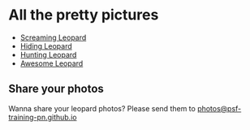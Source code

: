 
# All the pretty pictures

* [Screaming Leopard](/gallery_page/leo1)
* [Hiding Leopard](/gallery_page/leo2)
* [Hunting Leopard](/gallery_page/leo3)
* [Awesome Leopard](/gallery_page/leo4)


## Share your photos

Wanna share your leopard photos? 
Please send them to photos@psf-training-pn.github.io

